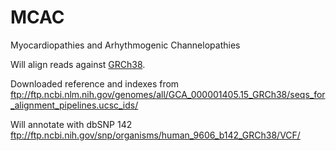 # MCAC

Myocardiopathies and Arhythmogenic Channelopathies


Will align reads against [GRCh38](http://www.ncbi.nlm.nih.gov/news/12-23-2013-grch38-released/).

Downloaded reference and indexes from ftp://ftp.ncbi.nlm.nih.gov/genomes/all/GCA_000001405.15_GRCh38/seqs_for_alignment_pipelines.ucsc_ids/

Will annotate with dbSNP 142 ftp://ftp.ncbi.nih.gov/snp/organisms/human_9606_b142_GRCh38/VCF/

